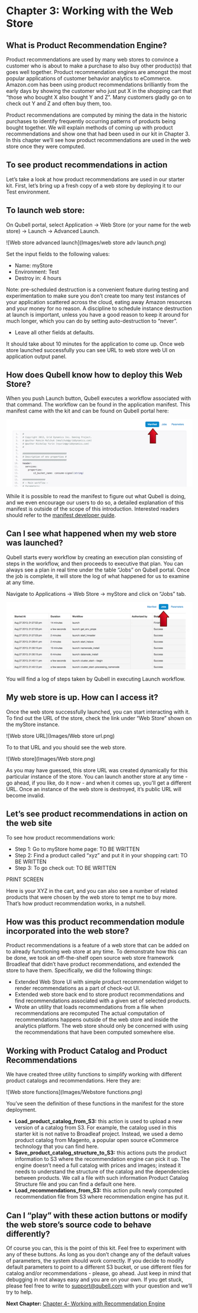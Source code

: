 Chapter 3: Working with the Web Store
=====================================
What is Product Recommendation Engine?
-------------------------------------
Product recommendations are used by many web stores to convince a customer who is about to make a purchase to also buy other product(s) that goes well together. Product recommendation engines are amongst the most popular applications of customer behavior analytics to eCommerce. Amazon.com has been using product recommendations brilliantly from the early days by showing the customer who just put X in the shopping cart that “those who bought X also bought Y and Z”. Many customers gladly go on to check out Y and Z and often buy them, too. 

Product recommendations are computed by mining the data in the historic purchases to identify frequently occurring patterns of products being bought together. We will explain methods of coming up with product recommendations  and show one that had been used in our kit in Chapter 3. In this chapter we’ll see how product recommendations are used in the web store once they were computed.

To see product recommendations in action
----------------------------------------
Let’s take a look at how product recommendations are used in our starter kit. First, let’s bring up a fresh copy of a web store by deploying it to our Test environment.

To launch web store:
--------------------
On Qubell portal, select Application -> Web Store (or your name for the web store) -> Launch -> Advanced Launch.

![Web store advanced launch](Images/web store adv launch.png)

Set the input fields to the following values:
- Name: myStore
- Environment: Test
- Destroy in: 4 hours

Note: pre-scheduled destruction is a convenient feature during testing and experimentation to make sure you don’t create too many test instances of your application scattered across the cloud, eating away Amazon resources and your money for no reason. A discipline to schedule instance destruction at launch is important, unless you have a good reason to keep it around for much longer, which you can do by setting auto-destruction to “never”.

- Leave all other fields at defaults.

It should take about 10 minutes for the application to come up. Once web store launched successfully you can see URL to web store web UI on application output panel.


How does Qubell know how to deploy this Web Store?
--------------------------------------------------
When you push Launch button, Qubell executes a workflow associated with that command. The workflow can be found in the application manifest. This manifest came with the kit and can be found on Qubell portal here:

![Manifest](Images/Manifest.png)

While it is possible to read the manifest to figure out what Qubell is doing, and we even encourage our users to do so, a detailed explanation of this manifest is outside of the scope of this introduction. Interested readers should refer to the [manifest developer guide](http://docs.qubell.com/developer/contents.html). 

Can I see what happened when my web store was launched?
-------------------------------------------------------
Qubell starts every workflow by creating an execution plan consisting of steps in the workflow, and then proceeds to executive that plan. You can always see a plan in real time under the table “Jobs” on Qubell portal. Once the job is complete, it will store the log of what happened for us to examine at any time. 

Navigate to Applications -> Web Store -> myStore and click on “Jobs” tab.

![Jobs](Images/Jobs.png)

You will find a log of steps taken by Qubell in executing Launch workflow.  

My web store is up. How can I access it?
----------------------------------------
Once the web store successfully launched, you can start interacting with it. To find out the URL of the store, check the link under “Web Store” shown on the myStore instance.

![Web store URL](Images/Web store url.png)

To to that URL and you should see the web store.

![Web store](Images/Web store.png)

As you may have guessed, this store URL was created dynamically for this particular instance of the store. You can launch another store at any time - go ahead, if you like, do it now - and when it comes up, you’ll get a different URL. Once an instance of the web store is destroyed, it’s public URL will become invalid. 

Let’s see product recommendations in action on the web site
-----------------------------------------------------------
To see how product recommendations work:
- Step 1: Go to myStore home page: TO BE WRITTEN
- Step 2: Find a product called “xyz” and put it in your shopping cart: TO BE WRITTEN
- Step 3: To go check out: TO BE WRITTEN

PRINT SCREEN

Here is your XYZ in the cart, and you can also see a number of related products that were chosen by the web store to tempt me to buy more. That’s how product recommendation works, in a nutshell. 

How was this product recommendation module incorporated into the web store?
---------------------------------------------------------------------------
Product recommendations is a feature of a web store that can be added on to already functioning web store at any time. To demonstrate how this can be done,  we took an off-the-shelf open source web store framework Broadleaf that didn’t have product recommendations, and extended the store to have them. Specifically, we did the following things:
- Extended Web Store UI with simple product recommendation widget to render recommendations as a part of check-out UI.
- Extended web store back end to store product recommendations and find recommendations associated with a given set of selected products.
- Wrote an utility that loads recommendations from a file when recommendations are recomputed
The actual computation of recommendations happens outside of the web store and inside the analytics platform. The web store should only be concerned with using the recommendations that have been computed somewhere else.

Working with Product Catalog and Product Recommendations
--------------------------------------------------------
We have created three utility functions to simplify working with different product catalogs and recommendations. Here they are:

![Web store functions](Images/Webstore functions.png)

You’ve seen the definition of these functions in the manifest for the store deployment. 
- **Load_product_catalog_from_S3:** this action is used to upload a new version of a catalog from S3. For example, the catalog used in this starter kit is not native to Broadleaf project. Instead, we used a demo product catalog from Magento, a popular open source eCommerce technology that you can find here. 
- **Save_product_catalog_structure_to_S3:** this actions puts the product information to S3 where the recommendation engine can pick it up. The engine doesn’t need a full catalog with prices and images; instead it needs to understand the structure of the catalog and the dependencies between products. We call a file with such information Product Catalog Structure file and you can find a default one here.
- **Load_recommendations_from_S3:** this action pulls newly computed recommendation file from S3 where recommendation engine has put it.

Can I “play” with these action buttons or modify the web store’s source code to behave differently?
---------------------------------------------------------------------------------------------------
Of course you can, this is the point of this kit. Feel free to experiment with any of these buttons. As long as you don’t change any of the default values of parameters, the system should work correctly. If you decide to modify default parameters to point to a different S3 bucket, or use different files for catalog and/or recommendations - please, go ahead. Just keep in mind that debugging in not always easy and you are on your own. If you get stuck, please feel free to write to [support@qubell.com](mailto:support@qubell.com) with your question and we’ll try to help. 

**Next Chapter:** [Chapter 4- Working with Recommendation Engine](Chapter%204.md)

